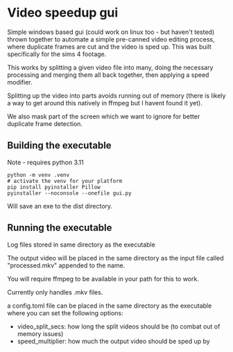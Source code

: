 # Video speedup gui

Simple windows based gui (could work on linux too - but haven't tested) thrown together to automate a simple pre-canned video editing process, where duplicate frames are cut and the video is sped up. This was built specifically for the sims 4 footage.

This works by splitting a given video file into many, doing the necessary processing and merging them all back together, then applying a speed modifier.

Splitting up the video into parts avoids running out of memory (there is likely a way to get around this natively in ffmpeg but I havent found it yet).

We also mask part of the screen which we want to ignore for better duplicate frame detection.


## Building the executable

Note - requires python 3.11
```
python -m venv .venv
# activate the venv for your platform
pip install pyinstaller Pillow
pyinstaller --noconsole --onefile gui.py
```

Will save an exe to the dist directory.

## Running the executable


Log files stored in same directory as the executable

The output video will be placed in the same directory as the input file called "processed.mkv" appended to the name.

You will require ffmpeg to be available in your path for this to work.

Currently only handles .mkv files.

a config.toml file can be placed in the same directory as the executable where you can set the following options:
* video_split_secs: how long the split videos should be (to combat out of memory issues)
* speed_multiplier: how much the output video should be sped up by